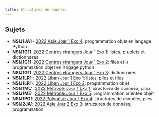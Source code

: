 ```yaml
---
title: Structures de données
---
```


## Sujets

- **NSIJ1JA1** - [2022 Asie Jour 1 Exo 4](./pdf/22-NSIJ1JA1-exo4.pdf): programmation objet en langage Python
- **NSIJ1G11**: [2022 Centres étrangers Jour 1 Exo 1](./pdf/22-NSIJ1G11-exo1.pdf): listes, p-uplets et dictionnaires
- **NSIJ1G11**: [2022 Centres étrangers Jour 1 Exo 2](./pdf/22-NSIJ1G11-exo2.pdf): files et la programmation objet en langage python
- **NSIJ1G11**: [2022 Centres étrangers Jour 1 Exo 3](./pdf/22-NSIJ1G11-exo3.pdf): dictionnaires
- **NSIJ1LR1-**: [2022 Liban Jour 1 Exo 1](./pdf/22-NSIJ1LR1-exo1.pdf): listes, piles et files
- **NSIJ1LR1-**: [2022 Liban Jour 1 Exo 2](./pdf/22-NSIJ1LR1-exo2.pdf): programmation objet
- **NSIJ1ME1**: [2022 Métrople Jour 1 Exo 1](./pdf/22-NSIJ1ME1-exo1.pdf): structures de données, piles
- **NSIJ1ME1**: [2022 Métrople Jour 1 Exo 5](./pdf/22-NSIJ1ME1-exo5.pdf): programmation orientée objet
- **NSIJ1PO1**: [2022 Polynésie Jour 1 Exo 4](./pdf/22-NSIJ1PO1-exo4.pdf): structures de données, piles
- **NSIJ2JA1**: [2022 Asie Jour 2 Exo 3](./pdf/22-NSIJ2JA1-exo3.pdf): structures de données, programmation
